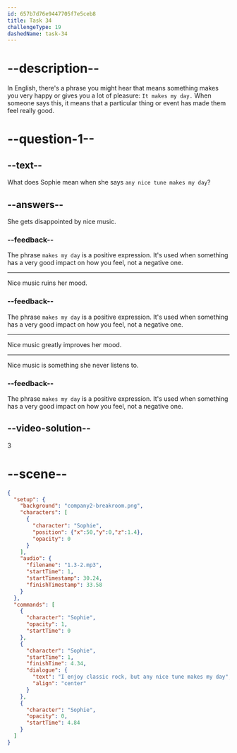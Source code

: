 ```yaml
---
id: 657b7d76e9447705f7e5ceb8
title: Task 34
challengeType: 19
dashedName: task-34
---
```


# --description--

In English, there's a phrase you might hear that means something makes you very happy or gives you a lot of pleasure: `It makes my day.` When someone says this, it means that a particular thing or event has made them feel really good.

# --question-1--

## --text--

What does Sophie mean when she says `any nice tune makes my day`?

## --answers--

She gets disappointed by nice music.

### --feedback--

The phrase `makes my day` is a positive expression. It's used when something has a very good impact on how you feel, not a negative one.

---

Nice music ruins her mood.

### --feedback--

The phrase `makes my day` is a positive expression. It's used when something has a very good impact on how you feel, not a negative one.

---

Nice music greatly improves her mood.

---

Nice music is something she never listens to.

### --feedback--

The phrase `makes my day` is a positive expression. It's used when something has a very good impact on how you feel, not a negative one.

## --video-solution--

3

# --scene--

```json
{
  "setup": {
    "background": "company2-breakroom.png",
    "characters": [
      {
        "character": "Sophie",
        "position": {"x":50,"y":0,"z":1.4},
        "opacity": 0
      }
    ],
    "audio": {
      "filename": "1.3-2.mp3",
      "startTime": 1,
      "startTimestamp": 30.24,
      "finishTimestamp": 33.58
    }
  },
  "commands": [
    {
      "character": "Sophie",
      "opacity": 1,
      "startTime": 0
    },
    {
      "character": "Sophie",
      "startTime": 1,
      "finishTime": 4.34,
      "dialogue": {
        "text": "I enjoy classic rock, but any nice tune makes my day",
        "align": "center"
      }
    },
    {
      "character": "Sophie",
      "opacity": 0,
      "startTime": 4.84
    }
  ]
}
```
